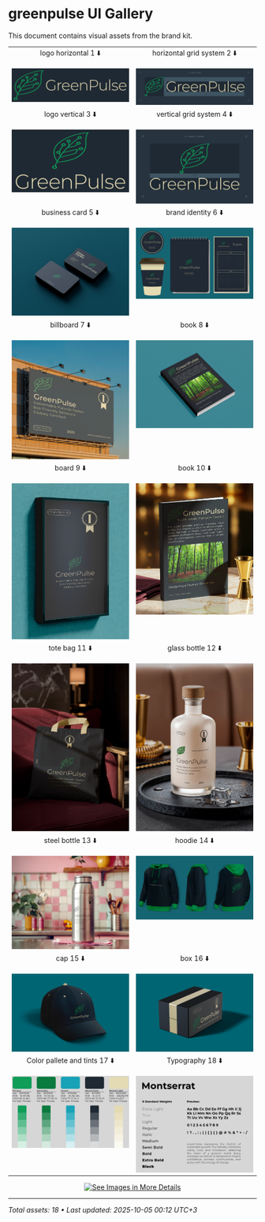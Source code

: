 # greenpulse UI Gallery

This document contains visual assets from the brand kit.

<table>
  <tr>
    <td width="50%" valign="top" align="center">
      logo horizontal 1 ⬇️<br><br>
      <img src="logo/logo-horizontal-1.webp" alt="logo horizontal 1 ⬇️" width="100%">
    </td>
    <td width="50%" valign="top" align="center">
      horizontal grid system 2 ⬇️<br><br>
      <img src="logo/horizontal-grid-system-2.webp" alt="horizontal grid system 2 ⬇️" width="100%">
    </td>
  </tr>
  <tr>
    <td width="50%" valign="top" align="center">
      logo vertical 3 ⬇️<br><br>
      <img src="logo/logo-vertical-3.webp" alt="logo vertical 3 ⬇️" width="100%">
    </td>
    <td width="50%" valign="top" align="center">
      vertical grid system 4 ⬇️<br><br>
      <img src="logo/vertical-grid-system-4.webp" alt="vertical grid system 4 ⬇️" width="100%">
    </td>
  </tr>
  <tr>
    <td width="50%" valign="top" align="center">
      business card 5 ⬇️<br><br>
      <img src="mockups/business-card-5.webp" alt="business card 5 ⬇️" width="100%">
    </td>
    <td width="50%" valign="top" align="center">
      brand identity 6 ⬇️<br><br>
      <img src="mockups/brand-identity-6.webp" alt="brand identity 6 ⬇️" width="100%">
    </td>
  </tr>
  <tr>
    <td width="50%" valign="top" align="center">
      billboard 7 ⬇️<br><br>
      <img src="mockups/billboard-7.webp" alt="billboard 7 ⬇️" width="100%">
    </td>
    <td width="50%" valign="top" align="center">
      book 8 ⬇️<br><br>
      <img src="mockups/book-8.webp" alt="book 8 ⬇️" width="100%">
    </td>
  </tr>
  <tr>
    <td width="50%" valign="top" align="center">
      board 9 ⬇️<br><br>
      <img src="mockups/board-9.webp" alt="board 9 ⬇️" width="100%">
    </td>
    <td width="50%" valign="top" align="center">
      book 10 ⬇️<br><br>
      <img src="mockups/book-10.webp" alt="book 10 ⬇️" width="100%">
    </td>
  </tr>
  <tr>
    <td width="50%" valign="top" align="center">
      tote bag 11 ⬇️<br><br>
      <img src="mockups/tote-bag-11.webp" alt="tote bag 11 ⬇️" width="100%">
    </td>
    <td width="50%" valign="top" align="center">
      glass bottle 12 ⬇️<br><br>
      <img src="mockups/glass-bottle-12.webp" alt="glass bottle 12 ⬇️" width="100%">
    </td>
  </tr>
  <tr>
    <td width="50%" valign="top" align="center">
      steel bottle 13 ⬇️<br><br>
      <img src="mockups/steel-bottle-13.webp" alt="steel bottle 13 ⬇️" width="100%">
    </td>
    <td width="50%" valign="top" align="center">
      hoodie 14 ⬇️<br><br>
      <img src="mockups/hoodie-14.webp" alt="hoodie 14 ⬇️" width="100%">
    </td>
  </tr>
  <tr>
    <td width="50%" valign="top" align="center">
      cap 15 ⬇️<br><br>
      <img src="mockups/cap-15.webp" alt="cap 15 ⬇️" width="100%">
    </td>
    <td width="50%" valign="top" align="center">
      box 16 ⬇️<br><br>
      <img src="mockups/box-16.webp" alt="box 16 ⬇️" width="100%">
    </td>
  </tr>
  <tr>
    <td width="50%" valign="top" align="center">
      Color pallete and tints 17 ⬇️<br><br>
      <img src="color-pallete-and-typography/Color-pallete-and-tints-17.webp" alt="Color pallete and tints 17 ⬇️" width="100%">
    </td>
    <td width="50%" valign="top" align="center">
      Typography 18 ⬇️<br><br>
      <img src="color-pallete-and-typography/Typography-18.webp" alt="Typography 18 ⬇️" width="100%">
    </td>
  </tr>
</table>

<p align="center">
  <a href="./">
    <img src="https://img.shields.io/badge/See%20Images%20in%20More%20Details-2b90d9" alt="See Images in More Details" width="240" height="50">
  </a>
</p>

---
*Total assets: 18 • Last updated: 2025-10-05 00:12 UTC+3*
